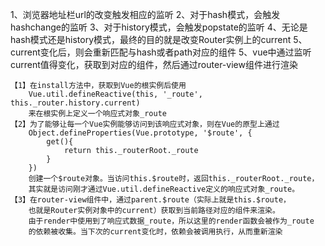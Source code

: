 1、浏览器地址栏url的改变触发相应的监听
2、对于hash模式，会触发hashchange的监听
3、对于history模式，会触发popstate的监听
4、无论是hash模式还是history模式，最终的目的就是改变Router实例上的current
5、current变化后，则会重新匹配与hash或者path对应的组件
5、vue中通过监听current值得变化，获取到对应的组件，然后通过router-view组件进行渲染
```
【1】在install方法中，获取到Vue的根实例后使用
    Vue.util.defineReactive(this, '_route', this._router.history.current)
    来在根实例上定义一个响应式对象_route
【2】为了能够让每一个Vue实例能够访问到该响应式对象，则在Vue的原型上通过
    Object.defineProperties(Vue.prototype, '$route', {
        get(){
            return this._routerRoot._route
        }
    })
    创建一个$route对象。当访问this.$route时，返回this._routerRoot._route，
    其实就是访问刚才通过Vue.util.defineReactive定义的响应式对象_route。
【3】在router-view组件中，通过parent.$route（实际上就是this.$route，
    也就是Router实例对象中的current）获取到当前路径对应的组件来渲染。
    由于render中使用到了响应式数据_route，所以这里的render函数会被作为_route
    的依赖被收集。当下次的current变化时，依赖会被调用执行，从而重新渲染
```